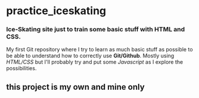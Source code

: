 # practice_iceskating

### Ice-Skating site just to train some basic stuff with HTML and CSS.

My first Git repository where I try to learn as much basic stuff as possible to be able to understand how to correctly use **Git/Github**.
Mostly using *HTML/CSS* but I'll probably try and put some *Javascript* as I explore the possibilities.

this project is my own and mine only
-----------------------------------
